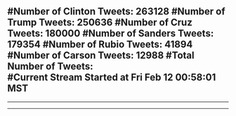 #Number of Clinton Tweets: 263128
#Number of Trump Tweets: 250636
#Number of Cruz Tweets: 180000
#Number of Sanders Tweets: 179354
#Number of Rubio Tweets: 41894
#Number of Carson Tweets: 12988
#Total Number of Tweets:  
#Current Stream Started at Fri Feb 12 00:58:01 MST
---
---
---
